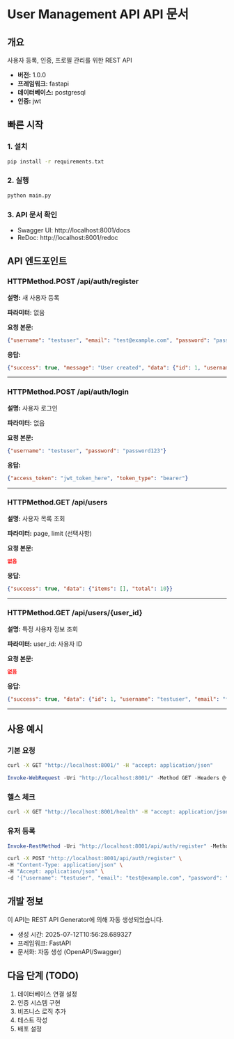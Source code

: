 # User Management API API 문서

## 개요
사용자 등록, 인증, 프로필 관리를 위한 REST API

- **버전:** 1.0.0
- **프레임워크:** fastapi
- **데이터베이스:** postgresql
- **인증:** jwt

## 빠른 시작

### 1. 설치
```bash
pip install -r requirements.txt
```

### 2. 실행
```bash
python main.py
```

### 3. API 문서 확인
- Swagger UI: http://localhost:8001/docs
- ReDoc: http://localhost:8001/redoc

## API 엔드포인트


### HTTPMethod.POST /api/auth/register

**설명:** 새 사용자 등록

**파라미터:** 없음

**요청 본문:**
```json
{"username": "testuser", "email": "test@example.com", "password": "password123"}
```

**응답:**
```json
{"success": true, "message": "User created", "data": {"id": 1, "username": "testuser"}}
```

---

### HTTPMethod.POST /api/auth/login

**설명:** 사용자 로그인

**파라미터:** 없음

**요청 본문:**
```json
{"username": "testuser", "password": "password123"}
```

**응답:**
```json
{"access_token": "jwt_token_here", "token_type": "bearer"}
```

---

### HTTPMethod.GET /api/users

**설명:** 사용자 목록 조회

**파라미터:** page, limit (선택사항)

**요청 본문:**
```json
없음
```

**응답:**
```json
{"success": true, "data": {"items": [], "total": 10}}
```

---

### HTTPMethod.GET /api/users/{user_id}

**설명:** 특정 사용자 정보 조회

**파라미터:** user_id: 사용자 ID

**요청 본문:**
```json
없음
```

**응답:**
```json
{"success": true, "data": {"id": 1, "username": "testuser", "email": "test@example.com"}}
```

---


## 사용 예시

### 기본 요청
```bash
curl -X GET "http://localhost:8001/" -H "accept: application/json"
```

```PowerShell
Invoke-WebRequest -Uri "http://localhost:8001/" -Method GET -Headers @{accept="application/json"}
```

### 헬스 체크
```bash
curl -X GET "http://localhost:8001/health" -H "accept: application/json"
```

### 유저 등록
```PowerShell
Invoke-RestMethod -Uri "http://localhost:8001/api/auth/register" -Method POST -Headers @{accept="application/json"} -Body '{"username": "testuser", "email": "test@example.com", "password": "password123"}' -ContentType "application/json"
```

```bash
curl -X POST "http://localhost:8001/api/auth/register" \
-H "Content-Type: application/json" \
-H "Accept: application/json" \
-d '{"username": "testuser", "email": "test@example.com", "password": "password123"}'
```

## 개발 정보

이 API는 REST API Generator에 의해 자동 생성되었습니다.

- 생성 시간: 2025-07-12T10:56:28.689327
- 프레임워크: FastAPI
- 문서화: 자동 생성 (OpenAPI/Swagger)

## 다음 단계 (TODO)

1. 데이터베이스 연결 설정
2. 인증 시스템 구현
3. 비즈니스 로직 추가
4. 테스트 작성
5. 배포 설정

